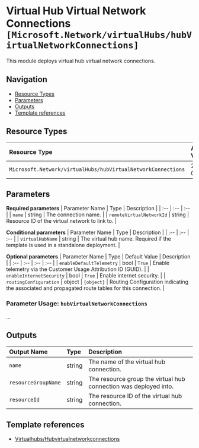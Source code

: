 # Virtual Hub Virtual Network Connections `[Microsoft.Network/virtualHubs/hubVirtualNetworkConnections]`

This module deploys virtual hub virtual network connections.

## Navigation

- [Resource Types](#Resource-Types)
- [Parameters](#Parameters)
- [Outputs](#Outputs)
- [Template references](#Template-references)

## Resource Types

| Resource Type | API Version |
| :-- | :-- |
| `Microsoft.Network/virtualHubs/hubVirtualNetworkConnections` | 2021-05-01 |

## Parameters

**Required parameters**
| Parameter Name | Type | Description |
| :-- | :-- | :-- |
| `name` | string | The connection name. |
| `remoteVirtualNetworkId` | string | Resource ID of the virtual network to link to. |

**Conditional parameters**
| Parameter Name | Type | Description |
| :-- | :-- | :-- |
| `virtualHubName` | string | The virtual hub name. Required if the template is used in a standalone deployment. |

**Optional parameters**
| Parameter Name | Type | Default Value | Description |
| :-- | :-- | :-- | :-- |
| `enableDefaultTelemetry` | bool | `True` | Enable telemetry via the Customer Usage Attribution ID (GUID). |
| `enableInternetSecurity` | bool | `True` | Enable internet security. |
| `routingConfiguration` | object | `{object}` | Routing Configuration indicating the associated and propagated route tables for this connection. |


### Parameter Usage: `hubVirtualNetworkConnections`

...

## Outputs

| Output Name | Type | Description |
| :-- | :-- | :-- |
| `name` | string | The name of the virtual hub connection. |
| `resourceGroupName` | string | The resource group the virtual hub connection was deployed into. |
| `resourceId` | string | The resource ID of the virtual hub connection. |

## Template references

- [Virtualhubs/Hubvirtualnetworkconnections](https://docs.microsoft.com/en-us/azure/templates/Microsoft.Network/2021-05-01/virtualHubs/hubVirtualNetworkConnections)
